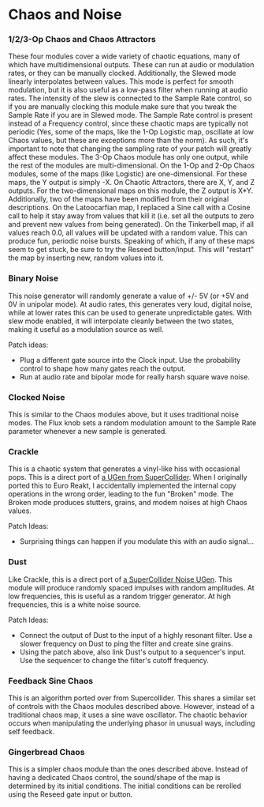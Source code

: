 # Chaos and Noise

### 1/2/3-Op Chaos and Chaos Attractors
These four modules cover a wide variety of chaotic equations, many of which have multidimensional outputs. These can run at audio or modulation rates, or they can be manually clocked. Additionally, the Slewed mode linearly interpolates between values. This mode is perfect for smooth modulation, but it is also useful as a low-pass filter when running at audio rates. The intensity of the slew is connected to the Sample Rate control, so if you are manually clocking this module make sure that you tweak the Sample Rate if you are in Slewed mode.
The Sample Rate control is present instead of a Frequency control, since these chaotic maps are typically not periodic (Yes, some of the maps, like the 1-Op Logistic map, oscillate at low Chaos values, but these are exceptions more than the norm). As such, it's important to note that changing the sampling rate of your patch will greatly affect these modules.
The 3-Op Chaos module has only one output, while the rest of the modules are multi-dimensional. On the 1-Op and 2-Op Chaos modules, some of the maps (like Logistic) are one-dimensional. For these maps, the Y output is simply -X. On Chaotic Attractors, there are X, Y, and Z outputs. For the two-dimensional maps on this module, the Z output is X*Y.
Additionally, two of the maps have been modified from their original descriptions. On the Latoocarfian map, I replaced a Sine call with a Cosine call to help it stay away from values that kill it (i.e. set all the outputs to zero and prevent new values from being generated). On the Tinkerbell map, if all values reach 0.0, all values will be updated with a random value. This can produce fun, periodic noise bursts.
Speaking of which, if any of these maps seem to get stuck, be sure to try the Reseed button/input. This will "restart" the map by inserting new, random values into it.

### Binary Noise
This noise generator will randomly generate a value of +/- 5V (or +5V and 0V in unipolar mode). At audio rates, this generates very loud, digital noise, while at lower rates this can be used to generate unpredictable gates. With slew mode enabled, it will interpolate cleanly between the two states, making it useful as a modulation source as well.

Patch ideas:
- Plug a different gate source into the Clock input. Use the probability control to shape how many gates reach the output.
- Run at audio rate and bipolar mode for really harsh square wave noise.

### Clocked Noise
This is similar to the Chaos modules above, but it uses traditional noise modes. The Flux knob sets a random modulation amount to the Sample Rate parameter whenever a new sample is generated.

### Crackle
This is a chaotic system that generates a vinyl-like hiss with occasional pops. This is a direct port of [a UGen from SuperCollider](https://github.com/supercollider/supercollider/blob/master/server/plugins/NoiseUGens.cpp#L452). When I originally ported this to Euro Reakt, I accidentally implemented the internal copy operations in the wrong order, leading to the fun "Broken" mode. The Broken mode produces stutters, grains, and modem noises at high Chaos values.

Patch Ideas:
- Surprising things can happen if you modulate this with an audio signal... 

### Dust
Like Crackle, this is a direct port of [a SuperCollider Noise UGen](https://github.com/supercollider/supercollider/blob/master/server/plugins/NoiseUGens.cpp#L376). This module will produce randomly spaced impulses with random amplitudes. At low frequencies, this is useful as a random trigger generator. At high frequencies, this is a white noise source.

Patch Ideas:
- Connect the output of Dust to the input of a highly resonant filter. Use a slower frequency on Dust to ping the filter and create sine grains.
- Using the patch above, also link Dust's output to a sequencer's input. Use the sequencer to change the filter's cutoff frequency.

### Feedback Sine Chaos
This is an algorithm ported over from Supercollider. This shares a similar set of controls with the Chaos modules described above. However, instead of a traditional chaos map, it uses a sine wave oscillator. The chaotic behavior occurs when manipulating the underlying phasor in unusual ways, including self feedback.

### Gingerbread Chaos
This is a simpler chaos module than the ones described above. Instead of having a dedicated Chaos control, the sound/shape of the map is determined by its initial conditions. The initial conditions can be rerolled using the Reseed gate input or button.